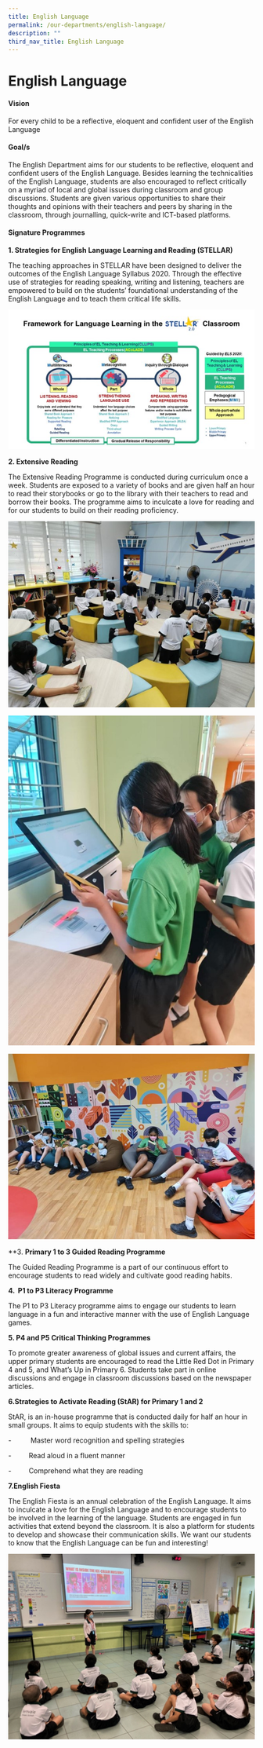 ```yaml
---
title: English Language
permalink: /our-departments/english-language/
description: ""
third_nav_title: English Language
---
```

# English Language

#### Vision

For every child to be a reflective, eloquent and confident user of the English Language

#### Goal/s

The English Department aims for our students to be reflective, eloquent and confident users of the English Language. Besides learning the technicalities of the English Language, students are also encouraged to reflect critically on a myriad of local and global issues during classroom and group discussions. Students are given various opportunities to share their thoughts and opinions with their teachers and peers by sharing in the classroom, through journalling, quick-write and ICT-based platforms.


#### Signature Programmes

**1\. Strategies for English Language Learning and Reading (STELLAR)** 

The teaching approaches in STELLAR have been designed to deliver the outcomes of the English Language Syllabus 2020. Through the effective use of strategies for reading speaking, writing and listening, teachers are empowered to build on the students’ foundational understanding of the English Language and to teach them critical life skills.

![](/images/Our%20Department_English.jpg)


**2\. Extensive Reading**

The Extensive Reading Programme is conducted during curriculum once a week. Students are exposed to a variety of books and are given half an hour to read their storybooks or go to the library with their teachers to read and borrow their books. The programme aims to inculcate a love for reading and for our students to build on their reading proficiency.
 
 ![](/images/Our%20departments/english%202.jpg)
 
 
 ![](/images/Our%20departments/english%203.jpg)
 
 
 ![](/images/Our%20departments/english%204.jpg)	



**3\. **Primary 1 to 3 Guided Reading Programme**

The Guided Reading Programme is a part of our continuous effort to encourage students to read widely and cultivate good reading habits.

**4\.  P1 to P3 Literacy Programme**

The P1 to P3 Literacy programme aims to engage our students to learn language in a fun and interactive manner with the use of English Language games.

**5\. P4 and P5 Critical Thinking Programmes**

To promote greater awareness of global issues and current affairs, the upper primary students are encouraged to read the Little Red Dot in Primary 4 and 5, and What’s Up in Primary 6. Students take part in online discussions and engage in classroom discussions based on the newspaper articles.

**6\.Strategies to Activate Reading (StAR) for Primary 1 and 2**

StAR, is an in-house programme that is conducted daily for half an hour in small groups. It aims to equip students with the skills to:

\-          Master word recognition and spelling strategies

\-         Read aloud in a fluent manner

\-         Comprehend what they are reading

**7\.English Fiesta**

The English Fiesta is an annual celebration of the English Language. It aims to inculcate a love for the English Language and to encourage students to be involved in the learning of the language. Students are engaged in fun activities that extend beyond the classroom. It is also a platform for students to develop and showcase their communication skills. We want our students to know that the English Language can be fun and interesting!

![](/images/english%205.jpg)